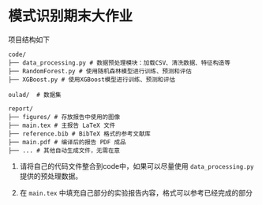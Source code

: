# 模式识别期末大作业

项目结构如下

```
code/
├── data_processing.py # 数据预处理模块：加载CSV、清洗数据、特征构造等
├── RandomForest.py # 使用随机森林模型进行训练、预测和评估
├── XGBoost.py # 使用XGBoost模型进行训练、预测和评估

oulad/  # 数据集

report/
├── figures/ # 存放报告中使用的图像
├── main.tex # 主报告 LaTeX 文件
├── reference.bib # BibTeX 格式的参考文献库
├── main.pdf # 编译后的报告 PDF 成品
├── ... # 其他自动生成文件，无需在意

```

1. 请将自己的代码文件整合到code中，如果可以尽量使用 `data_processing.py` 提供的预处理数据。

2. 在 `main.tex` 中填充自己部分的实验报告内容，格式可以参考已经完成的部分

